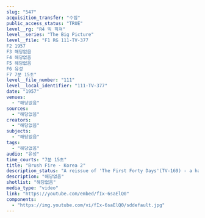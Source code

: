 ```yaml
---
slug: "547"
acquisition_transfer: "수집"
public_access_status: "TRUE"
level__rg: "R4 빅 픽쳐"
level__series: "The Big Picture"
level__file: "F1 RG 111-TV-377
F2 1957
F3 해당없음
F4 해당없음
F5 해당없음
F6 유성
F7 7분 15초"
level__file_number: "111"
level__local_identifier: "111-TV-377"
date: "1957"
venues: 
  - "해당없음"
sources: 
  - "해당없음"
creators: 
  - "해당없음"
subjects: 
  - "해당없음"
tags: 
  - "해당없음"
audio: "유성"
time_courts: "7분 15초"
title: "Brush Fire - Korea 2"
description_status: "A reissue of 'The First Forty Days'(TV-169) - a handful of men are locked in bitter combat with a ruthless enemy army of five divisions in Korea 1950."
description: "해당없음"
shotlist: "해당없음"
media_type: "video"
link: "https://youtube.com/embed/fIx-6saElQ0"
components: 
  - "https://img.youtube.com/vi/fIx-6saElQ0/sddefault.jpg"
---
```

